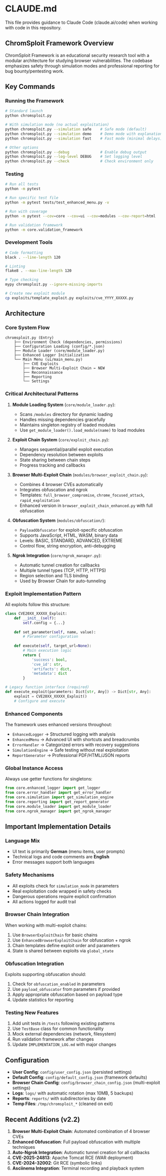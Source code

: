 # CLAUDE.md

This file provides guidance to Claude Code (claude.ai/code) when working with code in this repository.

## ChromSploit Framework Overview

ChromSploit Framework is an educational security research tool with a modular architecture for studying browser vulnerabilities. The codebase emphasizes safety through simulation modes and professional reporting for bug bounty/pentesting work.

## Key Commands

### Running the Framework
```bash
# Standard launch
python chromsploit.py

# With simulation mode (no actual exploitation)
python chromsploit.py --simulation safe    # Safe mode (default)
python chromsploit.py --simulation demo    # Demo mode with explanations
python chromsploit.py --simulation fast    # Fast mode (minimal delays)

# Other options
python chromsploit.py --debug              # Enable debug output
python chromsploit.py --log-level DEBUG    # Set logging level
python chromsploit.py --check              # Check environment only
```

### Testing
```bash
# Run all tests
python -m pytest

# Run specific test file
python -m pytest tests/test_enhanced_menu.py -v

# Run with coverage
python -m pytest --cov=core --cov=ui --cov=modules --cov-report=html

# Run validation framework
python -m core.validation_framework
```

### Development Tools
```bash
# Code formatting
black . --line-length 120

# Linting
flake8 . --max-line-length 120

# Type checking
mypy chromsploit.py --ignore-missing-imports

# Create new exploit module
cp exploits/template_exploit.py exploits/cve_YYYY_XXXXX.py
```

## Architecture

### Core System Flow
```
chromsploit.py (Entry)
    ├── Environment Check (dependencies, permissions)
    ├── Configuration Loading (config/*.json)
    ├── Module Loader (core/module_loader.py)
    ├── Enhanced Logger Initialization
    └── Main Menu (ui/main_menu.py)
        ├── CVE Exploits
        ├── Browser Multi-Exploit Chain ← NEW
        ├── Reconnaissance
        ├── Reporting
        └── Settings
```

### Critical Architectural Patterns

1. **Module Loading System** (`core/module_loader.py`):
   - Scans `/modules` directory for dynamic loading
   - Handles missing dependencies gracefully
   - Maintains singleton registry of loaded modules
   - Use `get_module_loader().load_module(name)` to load modules

2. **Exploit Chain System** (`core/exploit_chain.py`):
   - Manages sequential/parallel exploit execution
   - Dependency resolution between exploits
   - State sharing between chain steps
   - Progress tracking and callbacks

3. **Browser Multi-Exploit Chain** (`modules/browser_exploit_chain.py`):
   - Combines 4 browser CVEs automatically
   - Integrates obfuscation and ngrok
   - Templates: `full_browser_compromise`, `chrome_focused_attack`, `rapid_exploitation`
   - Enhanced version in `browser_exploit_chain_enhanced.py` with full obfuscation

4. **Obfuscation System** (`modules/obfuscation/`):
   - `PayloadObfuscator` for exploit-specific obfuscation
   - Supports JavaScript, HTML, WASM, binary data
   - Levels: BASIC, STANDARD, ADVANCED, EXTREME
   - Control flow, string encryption, anti-debugging

5. **Ngrok Integration** (`core/ngrok_manager.py`):
   - Automatic tunnel creation for callbacks
   - Multiple tunnel types (TCP, HTTP, HTTPS)
   - Region selection and TLS binding
   - Used by Browser Chain for auto-tunneling

### Exploit Implementation Pattern

All exploits follow this structure:
```python
class CVE20XX_XXXXX_Exploit:
    def __init__(self):
        self.config = {...}
    
    def set_parameter(self, name, value):
        # Parameter configuration
    
    def execute(self, target_url=None):
        # Main execution logic
        return {
            'success': bool,
            'cve_id': str,
            'artifacts': dict,
            'metadata': dict
        }

# Legacy function interface (required)
def execute_exploit(parameters: Dict[str, Any]) -> Dict[str, Any]:
    exploit = CVE20XX_XXXXX_Exploit()
    # Configure and execute
```

### Enhanced Components

The framework uses enhanced versions throughout:
- `EnhancedLogger` → Structured logging with analysis
- `EnhancedMenu` → Advanced UI with shortcuts and breadcrumbs  
- `ErrorHandler` → Categorized errors with recovery suggestions
- `SimulationEngine` → Safe testing without real exploitation
- `ReportGenerator` → Professional PDF/HTML/JSON reports

### Global Instance Access

Always use getter functions for singletons:
```python
from core.enhanced_logger import get_logger
from core.error_handler import get_error_handler
from core.simulation import get_simulation_engine
from core.reporting import get_report_generator
from core.module_loader import get_module_loader
from core.ngrok_manager import get_ngrok_manager
```

## Important Implementation Details

### Language Mix
- UI text is primarily **German** (menu items, user prompts)
- Technical logs and code comments are **English**
- Error messages support both languages

### Safety Mechanisms
- All exploits check for `simulation_mode` in parameters
- Real exploitation code wrapped in safety checks
- Dangerous operations require explicit confirmation
- All actions logged for audit trail

### Browser Chain Integration
When working with multi-exploit chains:
1. Use `BrowserExploitChain` for basic chains
2. Use `EnhancedBrowserExploitChain` for obfuscation + ngrok
3. Chain templates define exploit order and parameters
4. State is shared between exploits via `global_state`

### Obfuscation Integration
Exploits supporting obfuscation should:
1. Check for `obfuscation_enabled` in parameters
2. Use `payload_obfuscator` from parameters if provided
3. Apply appropriate obfuscation based on payload type
4. Update statistics for reporting

### Testing New Features
1. Add unit tests in `/tests` following existing patterns
2. Use `TestBase` class for common functionality
3. Mock external dependencies (network, filesystem)
4. Run validation framework after changes
5. Update `IMPLEMENTATION_LOG.md` with major changes

## Configuration

- **User Config**: `config/user_config.json` (persisted settings)
- **Default Config**: `config/default_config.json` (framework defaults)
- **Browser Chain Config**: `config/browser_chain_config.json` (multi-exploit settings)
- **Logs**: `logs/` with automatic rotation (max 10MB, 5 backups)
- **Reports**: `reports/` with subdirectories by date
- **Temp Files**: `/tmp/chromsploit_*` (cleaned on exit)

## Recent Additions (v2.2)

1. **Browser Multi-Exploit Chain**: Automated combination of 4 browser CVEs
2. **Enhanced Obfuscation**: Full payload obfuscation with multiple techniques
3. **Auto-Ngrok Integration**: Automatic tunnel creation for all callbacks
4. **CVE-2025-24813**: Apache Tomcat RCE (WAR deployment)
5. **CVE-2024-32002**: Git RCE (symbolic links)
6. **Asciinema Integration**: Terminal recording and playback system